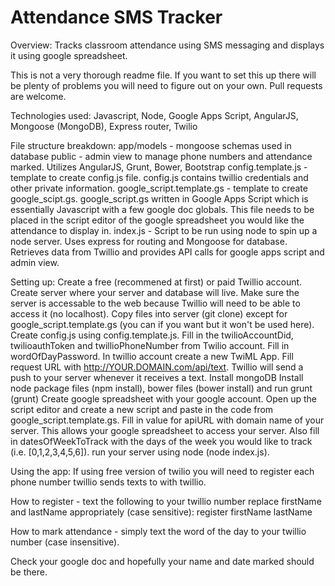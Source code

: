 Attendance SMS Tracker
==================

Overview:
Tracks classroom attendance using SMS messaging and displays it using google spreadsheet.

This is not a very thorough readme file.  If you want to set this up there will be plenty of problems you will need to figure out on your own.
Pull requests are welcome.

Technologies used: 
Javascript, Node, Google Apps Script, AngularJS, Mongoose (MongoDB), Express router, Twilio

File structure breakdown:
app/models - mongoose schemas used in database
public - admin view to manage phone numbers and attendance marked.  Utilizes AngularJS, Grunt, Bower, Bootstrap
config.template.js - template to create config.js file.  config.js contains twillio credentials and other private information.
google_script.template.gs - template to create google_scipt.gs.  google_script.gs written in Google Apps Script which is essentially Javascript with a few google doc globals.  This file needs to be placed in the script editor of the google spreadsheet you would like the attendance to display in.
index.js - Script to be run using node to spin up a node server.  Uses express for routing and Mongoose for database.  Retrieves data from Twillio and provides API calls for google apps script and admin view.

Setting up:
Create a free (recommened at first) or paid Twillio account.  
Create server where your server and database will live.  Make sure the server is accessable to the web because Twillio will need to be able to access it (no localhost).
Copy files into server (git clone) except for google_script.template.gs (you can if you want but it won't be used here).
Create config.js using config.template.js.  Fill in the twilioAccountDid, twilioauthToken and twillioPhoneNumber from Twilio account.  Fill in wordOfDayPassword.
In twillio account create a new TwiML App.  Fill request URL with http://YOUR.DOMAIN.com/api/text.  Twillio will send a push to your server whenever it receives a text.
Install mongoDB
Install node package files (npm install), bower files (bower install) and run grunt (grunt)
Create google spreadsheet with your google account.
Open up the script editor and create a new script and paste in the code from google_script.template.gs. Fill in value for apiURL with domain name of your server.  This allows your google spreadsheet to access your server.  Also fill in datesOfWeekToTrack with the days of the week you would like to track (i.e. [0,1,2,3,4,5,6]). 
run your server using node (node index.js).

Using the app:
If using free version of twilio you will need to register each phone number twillio sends texts to with twillio.

How to register - text the following to your twillio number replace firstName and lastName appropriately (case sensitive): 
register firstName lastName

How to mark attendance - simply text the word of the day to your twillio number (case insensitive).

Check your google doc and hopefully your name and date marked should be there.



